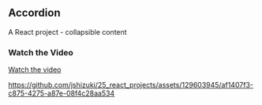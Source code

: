 ## Accordion

A React project - collapsible content

### Watch the Video

[Watch the video](https://youtu.be/aLAP2nrV-xE)

https://github.com/jshizuki/25_react_projects/assets/129603945/af1407f3-c875-4275-a87e-08f4c28aa534

